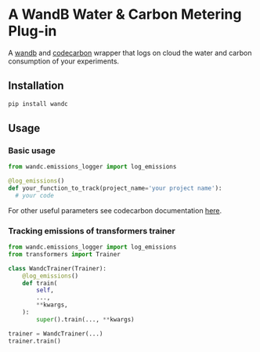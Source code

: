 # A WandB Water & Carbon Metering Plug-in

A [wandb](https://github.com/wandb/wandb/) and [codecarbon](https://github.com/mlco2/codecarbon) wrapper that logs on cloud the water and carbon consumption of your experiments.

## Installation

```bash
pip install wandc
```

## Usage
### Basic usage
```python
from wandc.emissions_logger import log_emissions

@log_emissions()
def your_function_to_track(project_name='your project name'):
  # your code
```
For other useful parameters see codecarbon documentation [here](https://mlco2.github.io/codecarbon/parameters.html).

### Tracking emissions of transformers trainer

```python
from wandc.emissions_logger import log_emissions
from transformers import Trainer

class WandcTrainer(Trainer):
    @log_emissions()
    def train(
        self,
        ...,
        **kwargs,
    ):
        super().train(..., **kwargs)

trainer = WandcTrainer(...)
trainer.train()
```
